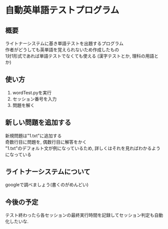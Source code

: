 # 自動英単語テストプログラム
## 概要
ライトナーシステムに基き単語テストを出題するプログラム   
作者がどうしても英単語を覚えられないため作成したもの   
1対1形式であれば単語テストでなくても使える (漢字テストとか, 理科の用語とか)
## 使い方
1. wordTest.pyを実行
2. セッション番号を入力
3. 問題を解く

## 新しい問題を追加する
新規問題は"1.txt"に追加する   
奇数行目に問題を, 偶数行目に解答をかく  
"1.txt"のデフォルト文が例になっているため, 詳しくはそれを見ればわかるようになっている
## ライトナーシステムについて
googleで調べましょう(書くのがめんどい)

## 今後の予定
テスト終わったら各セッションの最終実行時間を記録してセッション判定も自動化したいな.